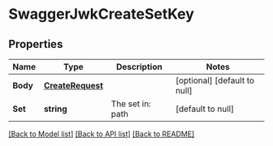 # SwaggerJwkCreateSetKey

## Properties
Name | Type | Description | Notes
------------ | ------------- | ------------- | -------------
**Body** | [**CreateRequest**](createRequest.md) |  | [optional] [default to null]
**Set** | **string** | The set in: path | [default to null]

[[Back to Model list]](../README.md#documentation-for-models) [[Back to API list]](../README.md#documentation-for-api-endpoints) [[Back to README]](../README.md)


